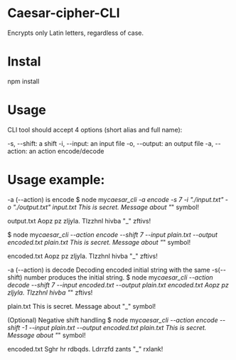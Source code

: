 # Caesar-cipher-CLI

Encrypts only Latin letters, regardless of case.

# Instal

npm install

# Usage

CLI tool should accept 4 options (short alias and full name):

-s, --shift: a shift
-i, --input: an input file
-o, --output: an output file
-a, --action: an action encode/decode

# Usage example:

-a (--action) is encode
$ node my*caesar_cli -a encode -s 7 -i "./input.txt" -o "./output.txt"
input.txt This is secret. Message about "*" symbol!

output.txt Aopz pz zljyla. Tlzzhnl hivba "\_" zftivs!

$ node my*caesar_cli --action encode --shift 7 --input plain.txt --output encoded.txt
plain.txt This is secret. Message about "*" symbol!

encoded.txt Aopz pz zljyla. Tlzzhnl hivba "\_" zftivs!

-a (--action) is decode
Decoding encoded initial string with the same -s(--shift) number produces the initial string.
$ node my*caesar_cli --action decode --shift 7 --input encoded.txt --output plain.txt
encoded.txt Aopz pz zljyla. Tlzzhnl hivba "*" zftivs!

plain.txt This is secret. Message about "\_" symbol!

(Optional) Negative shift handling
$ node my*caesar_cli --action encode --shift -1 --input plain.txt --output encoded.txt
plain.txt This is secret. Message about "*" symbol!

encoded.txt Sghr hr rdbqds. Ldrrzfd zants "\_" rxlank!
